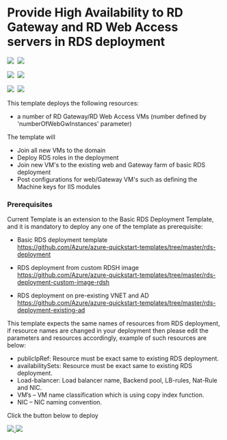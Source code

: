 # Provide High Availability to RD Gateway and RD Web Access servers in RDS deployment

<IMG SRC="https://azbotstorage.blob.core.windows.net/badges/rds-deployment-ha-gateway/PublicLastTestDate.svg" />&nbsp;
<IMG SRC="https://azbotstorage.blob.core.windows.net/badges/rds-deployment-ha-gateway/PublicDeployment.svg" />&nbsp;

<IMG SRC="https://azbotstorage.blob.core.windows.net/badges/rds-deployment-ha-gateway/FairfaxLastTestDate.svg" />&nbsp;
<IMG SRC="https://azbotstorage.blob.core.windows.net/badges/rds-deployment-ha-gateway/FairfaxDeployment.svg" />&nbsp;

<IMG SRC="https://azbotstorage.blob.core.windows.net/badges/rds-deployment-ha-gateway/BestPracticeResult.svg" />&nbsp;
<IMG SRC="https://azbotstorage.blob.core.windows.net/badges/rds-deployment-ha-gateway/CredScanResult.svg" />&nbsp;

This template deploys the following resources:

* a number of RD Gateway/RD Web Access VMs (number defined by 'numberOfWebGwInstances' parameter)

The template will

* Join all new VMs to the domain
* Deploy RDS roles in the deployment
* Join new VM's to the existing web and Gateway farm of basic RDS deployment
* Post configurations for web/Gateway VM's such as defining the Machine keys for IIS modules

### Prerequisites

Current Template is an extension to the Basic RDS Deployment Template, and it is mandatory to deploy any one of the template as prerequisite:

* Basic RDS deployment template  
  https://github.com/Azure/azure-quickstart-templates/tree/master/rds-deployment 

* RDS deployment from custom RDSH image  
  https://github.com/Azure/azure-quickstart-templates/tree/master/rds-deployment-custom-image-rdsh

* RDS deployment on pre-existing VNET and AD  
  https://github.com/Azure/azure-quickstart-templates/tree/master/rds-deployment-existing-ad

This template expects the same names of resources from RDS deployment, if resource names are changed in your deployment then please edit the parameters and resources accordingly, example of such resources are below:
<ul>
<li>publicIpRef: Resource must be exact same to existing RDS deployment.</li>
<li>availabilitySets: Resource must be exact same to existing RDS deployment.</li>
<li>Load-balancer: Load balancer name, Backend pool, LB-rules, Nat-Rule and NIC.</li>
<li>VM’s – VM name classification which is using copy index function.</li>
<li>NIC – NIC naming convention.</li>
</ul>


Click the button below to deploy

<a href="https://portal.azure.com/#create/Microsoft.Template/uri/https%3A%2F%2Fraw.githubusercontent.com%2FAzure%2Fazure-quickstart-templates%2Fmaster%2Frds-deployment-ha-gateway%2Fazuredeploy.json" target="_blank">
    <img src="http://azuredeploy.net/deploybutton.png"/>
</a>
<a href="http://armviz.io/#/?load=https%3A%2F%2Fraw.githubusercontent.com%2FAzure%2Fazure-quickstart-templates%2Fmaster%2Frds-deployment-ha-gateway%2Fazuredeploy.json" target="_blank">
    <img src="http://armviz.io/visualizebutton.png"/>
</a>
